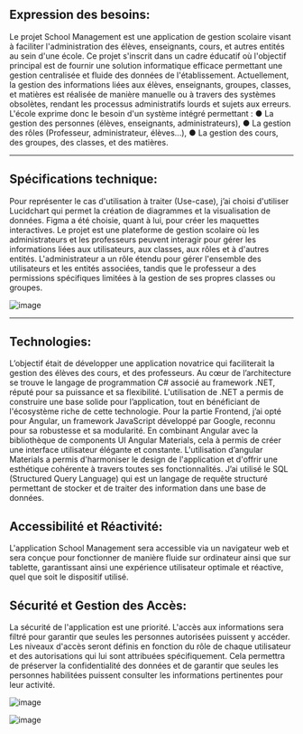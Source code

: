 ## Expression des besoins:
Le projet School Management est une application de gestion scolaire visant à faciliter l'administration des
élèves, enseignants, cours, et autres entités au sein d'une école. Ce projet s'inscrit dans un cadre éducatif où
l'objectif principal est de fournir une solution informatique efficace permettant une gestion centralisée et fluide
des données de l'établissement.
Actuellement, la gestion des informations liées aux élèves, enseignants, groupes, classes, et matières est
réalisée de manière manuelle ou à travers des systèmes obsolètes, rendant les processus administratifs lourds
et sujets aux erreurs. L'école exprime donc le besoin d'un système intégré permettant :
● La gestion des personnes (élèves, enseignants, administrateurs),
● La gestion des rôles (Professeur, administrateur, élèves...),
● La gestion des cours, des groupes, des classes, et des matières.

---

## Spécifications technique:

Pour représenter le cas d'utilisation à traiter (Use-case), j’ai choisi d'utiliser Lucidchart qui permet la création de
diagrammes et la visualisation de données. Figma a été choisie, quant à lui, pour créer les maquettes
interactives.
Le projet est une plateforme de gestion scolaire où les administrateurs et les professeurs peuvent interagir
pour gérer les informations liées aux utilisateurs, aux classes, aux rôles et à d'autres entités. L'administrateur a
un rôle étendu pour gérer l'ensemble des utilisateurs et les entités associées, tandis que le professeur a des
permissions spécifiques limitées à la gestion de ses propres classes ou groupes.

![image](https://github.com/user-attachments/assets/2067189b-c0f9-435e-8ea8-2aaffbd9eb63)

---

## Technologies:
L’objectif était de développer une application novatrice qui faciliterait la gestion des élèves des cours, et des
professeurs.
Au cœur de l’architecture se trouve le langage de programmation C# associé au framework .NET, réputé pour
sa puissance et sa flexibilité. L'utilisation de .NET a permis de construire une base solide pour l’application, tout
en bénéficiant de l'écosystème riche de cette technologie.
Pour la partie Frontend, j’ai opté pour Angular, un framework JavaScript développé par Google, reconnu pour
sa robustesse et sa modularité. En combinant Angular avec la bibliothèque de components UI Angular
Materials, cela à permis de créer une interface utilisateur élégante et constante. L'utilisation d’angular Materials
a permis d'harmoniser le design de l'application et d'offrir une esthétique cohérente à travers toutes ses
fonctionnalités.
J’ai utilisé le SQL (Structured Query Language) qui est un langage de requête structuré permettant de stocker et
de traiter des information dans une base de données.

## Accessibilité et Réactivité:
L'application School Management sera accessible via un navigateur web et sera conçue pour fonctionner de
manière fluide sur ordinateur ainsi que sur tablette, garantissant ainsi une expérience utilisateur optimale et
réactive, quel que soit le dispositif utilisé.

## Sécurité et Gestion des Accès:
La sécurité de l'application est une priorité. L'accès aux informations sera filtré pour garantir que seules les
personnes autorisées puissent y accéder. Les niveaux d'accès seront définis en fonction du rôle de chaque
utilisateur et des autorisations qui lui sont attribuées spécifiquement. Cela permettra de préserver la
confidentialité des données et de garantir que seules les personnes habilitées puissent consulter les
informations pertinentes pour leur activité.


![image](https://github.com/user-attachments/assets/f569fa16-b5a1-4a05-b457-c65f9c43a1d1)

![image](https://github.com/user-attachments/assets/5bc60cf2-e5da-4c75-97d4-4060c043e5ab)


